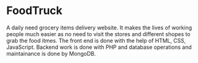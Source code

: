 # FoodTruck
A daily need grocery items delivery website. It makes the lives of working people much easier as no need to visit the stores and different shopes to grab the food itmes. The front end is done with the help of HTML, CSS, JavaScript. Backend work is done with PHP and database operations and maintainance is done by MongoDB.


